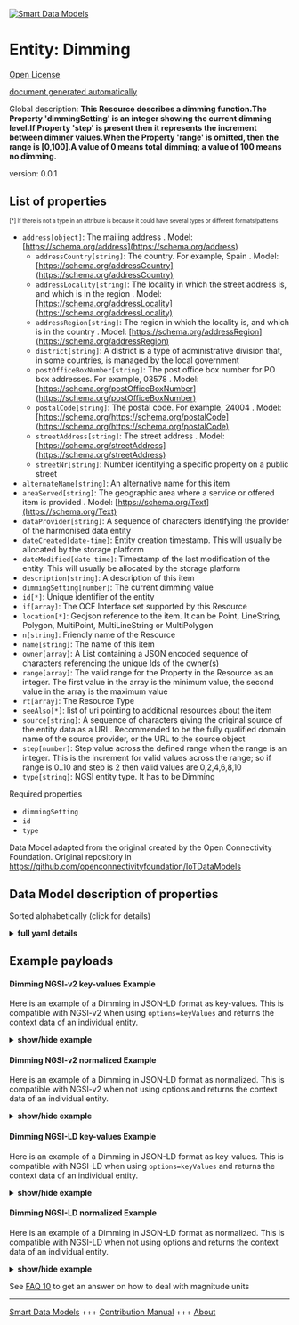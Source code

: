 <!-- 10-Header -->    
[![Smart Data Models](https://smartdatamodels.org/wp-content/uploads/2022/01/SmartDataModels_logo.png "Logo")](https://smartdatamodels.org)    
Entity: Dimming    
===============<!-- /10-Header -->    
<!-- 15-License -->    
[Open License](https://github.com/smart-data-models//dataModel.OCF/blob/master/Dimming/LICENSE.md)    
[document generated automatically](https://docs.google.com/presentation/d/e/2PACX-1vTs-Ng5dIAwkg91oTTUdt8ua7woBXhPnwavZ0FxgR8BsAI_Ek3C5q97Nd94HS8KhP-r_quD4H0fgyt3/pub?start=false&loop=false&delayms=3000#slide=id.gb715ace035_0_60)    
<!-- /15-License -->    
<!-- 20-Description -->    
Global description: **This Resource describes a dimming function.The Property 'dimmingSetting' is an integer showing the current dimming level.If Property 'step' is present then it represents the increment between dimmer values.When the Property 'range' is omitted, then the range is [0,100].A value of 0 means total dimming; a value of 100 means no dimming.**    
version: 0.0.1    
<!-- /20-Description -->    
<!-- 30-PropertiesList -->    
## List of properties    
<sup><sub>[*] If there is not a type in an attribute is because it could have several types or different formats/patterns</sub></sup>    
- `address[object]`: The mailing address  . Model: [https://schema.org/address](https://schema.org/address)	- `addressCountry[string]`: The country. For example, Spain  . Model: [https://schema.org/addressCountry](https://schema.org/addressCountry)    
	- `addressLocality[string]`: The locality in which the street address is, and which is in the region  . Model: [https://schema.org/addressLocality](https://schema.org/addressLocality)    
	- `addressRegion[string]`: The region in which the locality is, and which is in the country  . Model: [https://schema.org/addressRegion](https://schema.org/addressRegion)    
	- `district[string]`: A district is a type of administrative division that, in some countries, is managed by the local government      
	- `postOfficeBoxNumber[string]`: The post office box number for PO box addresses. For example, 03578  . Model: [https://schema.org/postOfficeBoxNumber](https://schema.org/postOfficeBoxNumber)    
	- `postalCode[string]`: The postal code. For example, 24004  . Model: [https://schema.org/https://schema.org/postalCode](https://schema.org/https://schema.org/postalCode)    
	- `streetAddress[string]`: The street address  . Model: [https://schema.org/streetAddress](https://schema.org/streetAddress)    
	- `streetNr[string]`: Number identifying a specific property on a public street      
- `alternateName[string]`: An alternative name for this item  - `areaServed[string]`: The geographic area where a service or offered item is provided  . Model: [https://schema.org/Text](https://schema.org/Text)- `dataProvider[string]`: A sequence of characters identifying the provider of the harmonised data entity  - `dateCreated[date-time]`: Entity creation timestamp. This will usually be allocated by the storage platform  - `dateModified[date-time]`: Timestamp of the last modification of the entity. This will usually be allocated by the storage platform  - `description[string]`: A description of this item  - `dimmingSetting[number]`: The current dimming value  - `id[*]`: Unique identifier of the entity  - `if[array]`: The OCF Interface set supported by this Resource  - `location[*]`: Geojson reference to the item. It can be Point, LineString, Polygon, MultiPoint, MultiLineString or MultiPolygon  - `n[string]`: Friendly name of the Resource  - `name[string]`: The name of this item  - `owner[array]`: A List containing a JSON encoded sequence of characters referencing the unique Ids of the owner(s)  - `range[array]`: The valid range for the Property in the Resource as an integer. The first value in the array is the minimum value, the second value in the array is the maximum value  - `rt[array]`: The Resource Type  - `seeAlso[*]`: list of uri pointing to additional resources about the item  - `source[string]`: A sequence of characters giving the original source of the entity data as a URL. Recommended to be the fully qualified domain name of the source provider, or the URL to the source object  - `step[number]`: Step value across the defined range when the range is an integer.  This is the increment for valid values across the range; so if range is 0..10 and step is 2 then valid values are 0,2,4,6,8,10  - `type[string]`: NGSI entity type. It has to be Dimming  <!-- /30-PropertiesList -->    
<!-- 35-RequiredProperties -->    
Required properties    
- `dimmingSetting`  - `id`  - `type`  <!-- /35-RequiredProperties -->    
<!-- 40-RequiredProperties -->    
Data Model adapted from the original created by the Open Connectivity Foundation. Original repository in https://github.com/openconnectivityfoundation/IoTDataModels    
<!-- /40-RequiredProperties -->    
<!-- 50-DataModelHeader -->    
## Data Model description of properties    
Sorted alphabetically (click for details)    
<!-- /50-DataModelHeader -->    
<!-- 60-ModelYaml -->    
<details><summary><strong>full yaml details</strong></summary>      
```yaml    
Dimming:      
  description: 'This Resource describes a dimming function.The Property ''dimmingSetting'' is an integer showing the current dimming level.If Property ''step'' is present then it represents the increment between dimmer values.When the Property ''range'' is omitted, then the range is [0,100].A value of 0 means total dimming; a value of 100 means no dimming.'      
  properties:      
    address:      
      description: The mailing address      
      properties:      
        addressCountry:      
          description: 'The country. For example, Spain'      
          type: string      
          x-ngsi:      
            model: https://schema.org/addressCountry      
            type: Property      
        addressLocality:      
          description: 'The locality in which the street address is, and which is in the region'      
          type: string      
          x-ngsi:      
            model: https://schema.org/addressLocality      
            type: Property      
        addressRegion:      
          description: 'The region in which the locality is, and which is in the country'      
          type: string      
          x-ngsi:      
            model: https://schema.org/addressRegion      
            type: Property      
        district:      
          description: 'A district is a type of administrative division that, in some countries, is managed by the local government'      
          type: string      
          x-ngsi:      
            type: Property      
        postOfficeBoxNumber:      
          description: 'The post office box number for PO box addresses. For example, 03578'      
          type: string      
          x-ngsi:      
            model: https://schema.org/postOfficeBoxNumber      
            type: Property      
        postalCode:      
          description: 'The postal code. For example, 24004'      
          type: string      
          x-ngsi:      
            model: https://schema.org/https://schema.org/postalCode      
            type: Property      
        streetAddress:      
          description: The street address      
          type: string      
          x-ngsi:      
            model: https://schema.org/streetAddress      
            type: Property      
        streetNr:      
          description: Number identifying a specific property on a public street      
          type: string      
          x-ngsi:      
            type: Property      
      type: object      
      x-ngsi:      
        model: https://schema.org/address      
        type: Property      
    alternateName:      
      description: An alternative name for this item      
      type: string      
      x-ngsi:      
        type: Property      
    areaServed:      
      description: The geographic area where a service or offered item is provided      
      type: string      
      x-ngsi:      
        model: https://schema.org/Text      
        type: Property      
    dataProvider:      
      description: A sequence of characters identifying the provider of the harmonised data entity      
      type: string      
      x-ngsi:      
        type: Property      
    dateCreated:      
      description: Entity creation timestamp. This will usually be allocated by the storage platform      
      format: date-time      
      type: string      
      x-ngsi:      
        type: Property      
    dateModified:      
      description: Timestamp of the last modification of the entity. This will usually be allocated by the storage platform      
      format: date-time      
      type: string      
      x-ngsi:      
        type: Property      
    description:      
      description: A description of this item      
      type: string      
      x-ngsi:      
        type: Property      
    dimmingSetting:      
      description: The current dimming value      
      type: number      
      x-ngsi:      
        type: Property      
    id:      
      anyOf:      
        - description: Identifier format of any NGSI entity      
          maxLength: 256      
          minLength: 1      
          pattern: ^[\w\-\.\{\}\$\+\*\[\]`|~^@!,:\\]+$      
          type: string      
          x-ngsi:      
            type: Property      
        - description: Identifier format of any NGSI entity      
          format: uri      
          type: string      
          x-ngsi:      
            type: Property      
      description: Unique identifier of the entity      
      x-ngsi:      
        type: Property      
    if:      
      description: The OCF Interface set supported by this Resource      
      items:      
        enum:      
          - oic.if.a      
          - oic.if.baseline      
        type: string      
      minItems: 2      
      readOnly: true      
      type: array      
      uniqueItems: true      
      x-ngsi:      
        type: Property      
    location:      
      description: 'Geojson reference to the item. It can be Point, LineString, Polygon, MultiPoint, MultiLineString or MultiPolygon'      
      oneOf:      
        - description: Geojson reference to the item. Point      
          properties:      
            bbox:      
              items:      
                type: number      
              minItems: 4      
              type: array      
            coordinates:      
              items:      
                type: number      
              minItems: 2      
              type: array      
            type:      
              enum:      
                - Point      
              type: string      
          required:      
            - type      
            - coordinates      
          title: GeoJSON Point      
          type: object      
          x-ngsi:      
            type: GeoProperty      
        - description: Geojson reference to the item. LineString      
          properties:      
            bbox:      
              items:      
                type: number      
              minItems: 4      
              type: array      
            coordinates:      
              items:      
                items:      
                  type: number      
                minItems: 2      
                type: array      
              minItems: 2      
              type: array      
            type:      
              enum:      
                - LineString      
              type: string      
          required:      
            - type      
            - coordinates      
          title: GeoJSON LineString      
          type: object      
          x-ngsi:      
            type: GeoProperty      
        - description: Geojson reference to the item. Polygon      
          properties:      
            bbox:      
              items:      
                type: number      
              minItems: 4      
              type: array      
            coordinates:      
              items:      
                items:      
                  items:      
                    type: number      
                  minItems: 2      
                  type: array      
                minItems: 4      
                type: array      
              type: array      
            type:      
              enum:      
                - Polygon      
              type: string      
          required:      
            - type      
            - coordinates      
          title: GeoJSON Polygon      
          type: object      
          x-ngsi:      
            type: GeoProperty      
        - description: Geojson reference to the item. MultiPoint      
          properties:      
            bbox:      
              items:      
                type: number      
              minItems: 4      
              type: array      
            coordinates:      
              items:      
                items:      
                  type: number      
                minItems: 2      
                type: array      
              type: array      
            type:      
              enum:      
                - MultiPoint      
              type: string      
          required:      
            - type      
            - coordinates      
          title: GeoJSON MultiPoint      
          type: object      
          x-ngsi:      
            type: GeoProperty      
        - description: Geojson reference to the item. MultiLineString      
          properties:      
            bbox:      
              items:      
                type: number      
              minItems: 4      
              type: array      
            coordinates:      
              items:      
                items:      
                  items:      
                    type: number      
                  minItems: 2      
                  type: array      
                minItems: 2      
                type: array      
              type: array      
            type:      
              enum:      
                - MultiLineString      
              type: string      
          required:      
            - type      
            - coordinates      
          title: GeoJSON MultiLineString      
          type: object      
          x-ngsi:      
            type: GeoProperty      
        - description: Geojson reference to the item. MultiLineString      
          properties:      
            bbox:      
              items:      
                type: number      
              minItems: 4      
              type: array      
            coordinates:      
              items:      
                items:      
                  items:      
                    items:      
                      type: number      
                    minItems: 2      
                    type: array      
                  minItems: 4      
                  type: array      
                type: array      
              type: array      
            type:      
              enum:      
                - MultiPolygon      
              type: string      
          required:      
            - type      
            - coordinates      
          title: GeoJSON MultiPolygon      
          type: object      
          x-ngsi:      
            type: GeoProperty      
      x-ngsi:      
        type: GeoProperty      
    n:      
      description: Friendly name of the Resource      
      maxLength: 64      
      readOnly: true      
      type: string      
      x-ngsi:      
        type: Property      
    name:      
      description: The name of this item      
      type: string      
      x-ngsi:      
        type: Property      
    owner:      
      description: A List containing a JSON encoded sequence of characters referencing the unique Ids of the owner(s)      
      items:      
        anyOf:      
          - description: Identifier format of any NGSI entity      
            maxLength: 256      
            minLength: 1      
            pattern: ^[\w\-\.\{\}\$\+\*\[\]`|~^@!,:\\]+$      
            type: string      
            x-ngsi:      
              type: Property      
          - description: Identifier format of any NGSI entity      
            format: uri      
            type: string      
            x-ngsi:      
              type: Property      
        description: Unique identifier of the entity      
        x-ngsi:      
          type: Property      
      type: array      
      x-ngsi:      
        type: Property      
    range:      
      description: 'The valid range for the Property in the Resource as an integer. The first value in the array is the minimum value, the second value in the array is the maximum value'      
      items:      
        type: integer      
      maxItems: 2      
      minItems: 2      
      readOnly: true      
      type: array      
      x-ngsi:      
        type: Property      
    rt:      
      description: The Resource Type      
      items:      
        enum:      
          - oic.r.light.dimming      
        maxLength: 64      
        type: string      
      minItems: 1      
      readOnly: true      
      type: array      
      uniqueItems: true      
      x-ngsi:      
        type: Property      
    seeAlso:      
      description: list of uri pointing to additional resources about the item      
      oneOf:      
        - items:      
            format: uri      
            type: string      
          minItems: 1      
          type: array      
        - format: uri      
          type: string      
      x-ngsi:      
        type: Property      
    source:      
      description: 'A sequence of characters giving the original source of the entity data as a URL. Recommended to be the fully qualified domain name of the source provider, or the URL to the source object'      
      type: string      
      x-ngsi:      
        type: Property      
    step:      
      description: 'Step value across the defined range when the range is an integer.  This is the increment for valid values across the range; so if range is 0..10 and step is 2 then valid values are 0,2,4,6,8,10'      
      readOnly: true      
      type: number      
      x-ngsi:      
        type: Property      
    type:      
      description: NGSI entity type. It has to be Dimming      
      enum:      
        - Dimming      
      type: string      
      x-ngsi:      
        type: Property      
  required:      
    - dimmingSetting      
    - id      
    - type      
  type: object      
  x-derived-from: https://raw.githubusercontent.com/openconnectivityfoundation/IoTDataModels/master/DimmingResURI.swagger.json      
  x-disclaimer: 'Redistribution and use in source and binary forms, with or without modification, are permitted  provided that the license conditions are met. Copyleft (c) 2022 Contributors to Smart Data Models Program'      
  x-license-url: https://github.com/smart-data-models/dataModel.OCF/blob/master/Dimming/LICENSE.md      
  x-model-schema: https://smart-data-models.github.io/dataModel.OCF/Dimming/schema.json      
  x-model-tags: OCF      
  x-version: 0.0.1      
```    
</details>      
<!-- /60-ModelYaml -->    
<!-- 70-MiddleNotes -->    
<!-- /70-MiddleNotes -->    
<!-- 80-Examples -->    
## Example payloads      
#### Dimming NGSI-v2 key-values Example      
Here is an example of a Dimming in JSON-LD format as key-values. This is compatible with NGSI-v2 when  using `options=keyValues` and returns the context data of an individual entity.    
<details><summary><strong>show/hide example</strong></summary>      
```json  
{  
  "id": "urn:ngsi-ld:Dimming:id:ZYZJ:17424858",  
  "dateCreated": "1980-07-17T05:44:38Z",  
  "dateModified": "2017-05-07T02:48:36Z",  
  "source": "Child stage whom grow their whatever. Right play notice.",  
  "name": "Still it exist can. Collection above hope Republican prove improve individual not. M",  
  "alternateName": "Discover onto need purpose into year.",  
  "description": "Long try late hear bad. Hour player reveal painting western.",  
  "dataProvider": "Team recognize management American star. First whose generation respond. Serve above country news method.",  
  "owner": [  
    "urn:ngsi-ld:Dimming:items:HHUM:48141835",  
    "urn:ngsi-ld:Dimming:items:DUDE:05074023"  
  ],  
  "seeAlso": [  
    "urn:ngsi-ld:Dimming:items:RLSZ:23337963"  
  ],  
  "location": {  
    "type": "Point",  
    "coordinates": [  
      -47.4269135,  
      76.238651  
    ]  
  },  
  "address": {  
    "streetAddress": "Visit under past after reality. Grow last weight know task air environmental letter.",  
    "addressLocality": "Course space boy middle owner threat. Magazine peace young arrive piece dark fire.",  
    "addressRegion": "Development guy around like. Force past few put pay which. Show show notice u",  
    "addressCountry": "Former area international TV. Maintain author fire bag.",  
    "postalCode": "Should network modern air summer off group. Special politics",  
    "postOfficeBoxNumber": "During explain network. Any design strong health. Employee important soon arrive between score truth.",  
    "streetNr": "National factor leave create throughout mouth agree. Member",  
    "district": "Approach worker approach anyone."  
  },  
  "areaServed": "Sometimes ahead born military. Seek against never. His out others agency traditional near success.",  
  "rt": [  
    "oic.r.light.dimming"  
  ],  
  "dimmingSetting": 864,  
  "n": "American whole magazine truth stop whose. On t",  
  "range": [  
    864,  
    864  
  ],  
  "step": 864,  
  "if": [  
    "oic.if.baseline",  
    "oic.if.a"  
  ],  
  "type": "Dimming"  
}  
```  
</details>    
#### Dimming NGSI-v2 normalized Example      
Here is an example of a Dimming in JSON-LD format as normalized. This is compatible with NGSI-v2 when not using options and returns the context data of an individual entity.    
<details><summary><strong>show/hide example</strong></summary>      
```json  
{  
  "id": "urn:ngsi-ld:Dimming:id:ZYZJ:17424858",  
  "dateCreated": {  
    "type": "DateTime",  
    "value": "1980-07-17T05:44:38Z"  
  },  
  "dateModified": {  
    "type": "DateTime",  
    "value": "2017-05-07T02:48:36Z"  
  },  
  "source": {  
    "type": "Text",  
    "value": "Child stage whom grow their whatever. Right play notice."  
  },  
  "name": {  
    "type": "Text",  
    "value": "Still it exist can. Collection above hope Republican prove improve individual not. M"  
  },  
  "alternateName": {  
    "type": "Text",  
    "value": "Discover onto need purpose into year."  
  },  
  "description": {  
    "type": "Text",  
    "value": "Long try late hear bad. Hour player reveal painting western."  
  },  
  "dataProvider": {  
    "type": "Text",  
    "value": "Team recognize management American star. First whose generation respond. Serve above country news method."  
  },  
  "owner": {  
    "type": "StructuredValue",  
    "value": [  
      "urn:ngsi-ld:Dimming:items:HHUM:48141835",  
      "urn:ngsi-ld:Dimming:items:DUDE:05074023"  
    ]  
  },  
  "seeAlso": {  
    "type": "StructuredValue",  
    "value": [  
      "urn:ngsi-ld:Dimming:items:RLSZ:23337963"  
    ]  
  },  
  "location": {  
    "type": "geo:json",  
    "value": {  
      "type": "Point",  
      "coordinates": [  
        -47.4269135,  
        76.238651  
      ]  
    }  
  },  
  "address": {  
    "type": "StructuredValue",  
    "value": {  
      "streetAddress": "Visit under past after reality. Grow last weight know task air environmental letter.",  
      "addressLocality": "Course space boy middle owner threat. Magazine peace young arrive piece dark fire.",  
      "addressRegion": "Development guy around like. Force past few put pay which. Show show notice u",  
      "addressCountry": "Former area international TV. Maintain author fire bag.",  
      "postalCode": "Should network modern air summer off group. Special politics",  
      "postOfficeBoxNumber": "During explain network. Any design strong health. Employee important soon arrive between score truth.",  
      "streetNr": "National factor leave create throughout mouth agree. Member",  
      "district": "Approach worker approach anyone."  
    }  
  },  
  "areaServed": {  
    "type": "Text",  
    "value": "Sometimes ahead born military. Seek against never. His out others agency traditional near success."  
  },  
  "rt": {  
    "type": "StructuredValue",  
    "value": [  
      "oic.r.light.dimming"  
    ]  
  },  
  "dimmingSetting": {  
    "type": "Number",  
    "value": 864  
  },  
  "n": {  
    "type": "Text",  
    "value": "American whole magazine truth stop whose. On t"  
  },  
  "range": {  
    "type": "StructuredValue",  
    "value": [  
      864,  
      864  
    ]  
  },  
  "step": {  
    "type": "Number",  
    "value": 864  
  },  
  "if": {  
    "type": "StructuredValue",  
    "value": [  
      "oic.if.baseline",  
      "oic.if.a"  
    ]  
  },  
  "type": "Dimming"  
}  
```  
</details>    
#### Dimming NGSI-LD key-values Example      
Here is an example of a Dimming in JSON-LD format as key-values. This is compatible with NGSI-LD when  using `options=keyValues` and returns the context data of an individual entity.    
<details><summary><strong>show/hide example</strong></summary>      
```json  
{  
  "id": "urn:ngsi-ld:Dimming:id:ZYZJ:17424858",  
  "dateCreated": "1980-07-17T05:44:38Z",  
  "dateModified": "2017-05-07T02:48:36Z",  
  "source": "Child stage whom grow their whatever. Right play notice.",  
  "name": "Still it exist can. Collection above hope Republican prove improve individual not. M",  
  "alternateName": "Discover onto need purpose into year.",  
  "description": "Long try late hear bad. Hour player reveal painting western.",  
  "dataProvider": "Team recognize management American star. First whose generation respond. Serve above country news method.",  
  "owner": [  
    "urn:ngsi-ld:Dimming:items:HHUM:48141835",  
    "urn:ngsi-ld:Dimming:items:DUDE:05074023"  
  ],  
  "seeAlso": [  
    "urn:ngsi-ld:Dimming:items:RLSZ:23337963"  
  ],  
  "location": {  
    "type": "Point",  
    "coordinates": [  
      -47.4269135,  
      76.238651  
    ]  
  },  
  "address": {  
    "streetAddress": "Visit under past after reality. Grow last weight know task air environmental letter.",  
    "addressLocality": "Course space boy middle owner threat. Magazine peace young arrive piece dark fire.",  
    "addressRegion": "Development guy around like. Force past few put pay which. Show show notice u",  
    "addressCountry": "Former area international TV. Maintain author fire bag.",  
    "postalCode": "Should network modern air summer off group. Special politics",  
    "postOfficeBoxNumber": "During explain network. Any design strong health. Employee important soon arrive between score truth.",  
    "streetNr": "National factor leave create throughout mouth agree. Member",  
    "district": "Approach worker approach anyone."  
  },  
  "areaServed": "Sometimes ahead born military. Seek against never. His out others agency traditional near success.",  
  "rt": [  
    "oic.r.light.dimming"  
  ],  
  "dimmingSetting": 864,  
  "n": "American whole magazine truth stop whose. On t",  
  "range": [  
    864,  
    864  
  ],  
  "step": 864,  
  "if": [  
    "oic.if.baseline",  
    "oic.if.a"  
  ],  
  "type": "Dimming",  
  "@context": [  
    "https://smartdatamodels.org/context.jsonld"  
  ]  
}  
```  
</details>    
#### Dimming NGSI-LD normalized Example      
Here is an example of a Dimming in JSON-LD format as normalized. This is compatible with NGSI-LD when not using options and returns the context data of an individual entity.    
<details><summary><strong>show/hide example</strong></summary>      
```json  
{  
    "id": "urn:ngsi-ld:Dimming:id:ZYZJ:17424858",  
    "dateCreated": {  
        "type": "Property",  
        "value": {  
            "@type": "DateTime",  
            "@value": "1980-07-17T05:44:38Z"  
        }  
    },  
    "dateModified": {  
        "type": "Property",  
        "value": {  
            "@type": "DateTime",  
            "@value": "2017-05-07T02:48:36Z"  
        }  
    },  
    "source": {  
        "type": "Property",  
        "value": "Child stage whom grow their whatever. Right play notice."  
    },  
    "name": {  
        "type": "Property",  
        "value": "Still it exist can. Collection above hope Republican prove improve individual not. M"  
    },  
    "alternateName": {  
        "type": "Property",  
        "value": "Discover onto need purpose into year."  
    },  
    "description": {  
        "type": "Property",  
        "value": "Long try late hear bad. Hour player reveal painting western."  
    },  
    "dataProvider": {  
        "type": "Property",  
        "value": "Team recognize management American star. First whose generation respond. Serve above country news method."  
    },  
    "owner": {  
        "type": "Property",  
        "value": [  
            "urn:ngsi-ld:Dimming:items:HHUM:48141835",  
            "urn:ngsi-ld:Dimming:items:DUDE:05074023"  
        ]  
    },  
    "seeAlso": {  
        "type": "Property",  
        "value": [  
            "urn:ngsi-ld:Dimming:items:RLSZ:23337963"  
        ]  
    },  
    "location": {  
        "type": "GeoProperty",  
        "value": {  
            "type": "Point",  
            "coordinates": [  
                -47.4269135,  
                76.238651  
            ]  
        }  
    },  
    "address": {  
        "type": "Property",  
        "value": {  
            "streetAddress": "Visit under past after reality. Grow last weight know task air environmental letter.",  
            "addressLocality": "Course space boy middle owner threat. Magazine peace young arrive piece dark fire.",  
            "addressRegion": "Development guy around like. Force past few put pay which. Show show notice u",  
            "addressCountry": "Former area international TV. Maintain author fire bag.",  
            "postalCode": "Should network modern air summer off group. Special politics",  
            "postOfficeBoxNumber": "During explain network. Any design strong health. Employee important soon arrive between score truth.",  
            "streetNr": "National factor leave create throughout mouth agree. Member",  
            "district": "Approach worker approach anyone."  
        }  
    },  
    "areaServed": {  
        "type": "Property",  
        "value": "Sometimes ahead born military. Seek against never. His out others agency traditional near success."  
    },  
    "rt": {  
        "type": "Property",  
        "value": [  
            "oic.r.light.dimming"  
        ]  
    },  
    "dimmingSetting": {  
        "type": "Property",  
        "value": 864  
    },  
    "n": {  
        "type": "Property",  
        "value": "American whole magazine truth stop whose. On t"  
    },  
    "range": {  
        "type": "Property",  
        "value": [  
            864,  
            864  
        ]  
    },  
    "step": {  
        "type": "Property",  
        "value": 864  
    },  
    "if": {  
        "type": "Property",  
        "value": [  
            "oic.if.baseline",  
            "oic.if.a"  
        ]  
    },  
    "type": "Dimming",  
    "@context": [  
        "https://smartdatamodels.org/context.jsonld"  
    ]  
}  
```  
</details><!-- /80-Examples -->    
<!-- 90-FooterNotes -->    
<!-- /90-FooterNotes -->    
<!-- 95-Units -->    
See [FAQ 10](https://smartdatamodels.org/index.php/faqs/) to get an answer on how to deal with magnitude units    
<!-- /95-Units -->    
<!-- 97-LastFooter -->    
---    
[Smart Data Models](https://smartdatamodels.org) +++ [Contribution Manual](https://bit.ly/contribution_manual) +++ [About](https://bit.ly/Introduction_SDM)<!-- /97-LastFooter -->    
